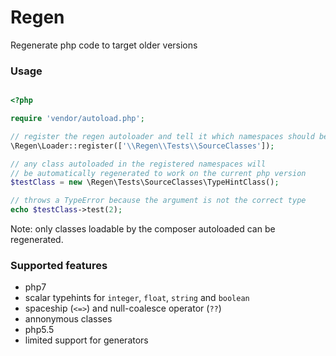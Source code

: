 # Regen

Regenerate php code to target older versions

### Usage

```php

<?php

require 'vendor/autoload.php';

// register the regen autoloader and tell it which namespaces should be re-targeted
\Regen\Loader::register(['\\Regen\\Tests\\SourceClasses']);

// any class autoloaded in the registered namespaces will
// be automatically regenerated to work on the current php version
$testClass = new \Regen\Tests\SourceClasses\TypeHintClass();

// throws a TypeError because the argument is not the correct type
echo $testClass->test(2);
```

Note: only classes loadable by the composer autoloaded can be regenerated.

### Supported features

- php7
 - scalar typehints for `integer`, `float`, `string` and `boolean`
 - spaceship (`<=>`) and null-coalesce operator (`??`)
 - annonymous classes
- php5.5
 - limited support for generators
